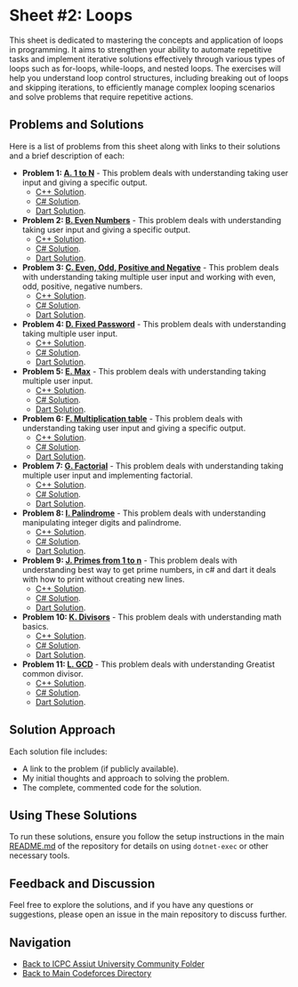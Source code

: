 # Sheet #2: Loops

This sheet is dedicated to mastering the concepts and application of loops in programming. It aims to strengthen your ability to automate repetitive tasks and implement iterative solutions effectively through various types of loops such as for-loops, while-loops, and nested loops. The exercises will help you understand loop control structures, including breaking out of loops and skipping iterations, to efficiently manage complex looping scenarios and solve problems that require repetitive actions.

## Problems and Solutions

Here is a list of problems from this sheet along with links to their solutions and a brief description of each:

- **Problem 1: [A. 1 to N](./A.%201%20to%20N/)** - This problem deals with understanding taking user input and giving a specific output.
    - [C++ Solution](./A.%201%20to%20N/main.cpp).
    - [C# Solution](./A.%201%20to%20N/main.cs).
    - [Dart Solution](./A.%201%20to%20N/main.dart).
- **Problem 2: [B. Even Numbers](./B.%20Even%20Numbers/)** - This problem deals with understanding taking user input and giving a specific output.
    - [C++ Solution](./B.%20Even%20Numbers/main.cpp).
    - [C# Solution](./B.%20Even%20Numbers/main.cs).
    - [Dart Solution](./B.%20Even%20Numbers/main.dart).
- **Problem 3: [C. Even, Odd, Positive and Negative](./C.%20Even,%20Odd,%20Positive%20and%20Negative/)** - This problem deals with understanding taking multiple user input and working with even, odd, positive, negative numbers.
    - [C++ Solution](./C.%20Even,%20Odd,%20Positive%20and%20Negative/main.cpp).
    - [C# Solution](./C.%20Even,%20Odd,%20Positive%20and%20Negative/main.cs).
    - [Dart Solution](./C.%20Even,%20Odd,%20Positive%20and%20Negative/main.dart).
- **Problem 4: [D. Fixed Password](./D.%20Fixed%20Password/)** - This problem deals with understanding taking multiple user input.
    - [C++ Solution](./D.%20Fixed%20Password/main.cpp).
    - [C# Solution](./D.%20Fixed%20Password/main.cs).
    - [Dart Solution](./D.%20Fixed%20Password/main.dart).
- **Problem 5: [E. Max](./E.%20Max/)** - This problem deals with understanding taking multiple user input.
    - [C++ Solution](./E.%20Max/main.cpp).
    - [C# Solution](./E.%20Max/main.cs).
    - [Dart Solution](./E.%20Max/main.dart).
- **Problem 6: [F. Multiplication table](./F.%20Multiplication%20table/)** - This problem deals with understanding taking user input and giving a specific output.
    - [C++ Solution](./F.%20Multiplication%20table/main.cpp).
    - [C# Solution](./F.%20Multiplication%20table/main.cs).
    - [Dart Solution](./F.%20Multiplication%20table/main.dart).
- **Problem 7: [G. Factorial](./G.%20Factorial/)** - This problem deals with understanding taking multiple user input and implementing factorial.
    - [C++ Solution](./G.%20Factorial/main.cpp).
    - [C# Solution](./G.%20Factorial/main.cs).
    - [Dart Solution](./G.%20Factorial/main.dart).
- **Problem 8: [I. Palindrome](./I.%20Palindrome/)** - This problem deals with understanding manipulating integer digits and palindrome.
    - [C++ Solution](./I.%20Palindrome/main.cpp).
    - [C# Solution](./I.%20Palindrome/main.cs).
    - [Dart Solution](./I.%20Palindrome/main.dart).
- **Problem 9: [J. Primes from 1 to n](./J.%20Primes%20from%201%20to%20n/)** - This problem deals with understanding best way to get prime numbers, in c# and dart it deals with how to print without creating new lines.
    - [C++ Solution](./J.%20Primes%20from%201%20to%20n/main.cpp).
    - [C# Solution](./J.%20Primes%20from%201%20to%20n/main.cs).
    - [Dart Solution](./J.%20Primes%20from%201%20to%20n/main.dart).
- **Problem 10: [K. Divisors](./K.%20Divisors/)** - This problem deals with understanding math basics.
    - [C++ Solution](./K.%20Divisors/main.cpp).
    - [C# Solution](./K.%20Divisors/main.cs).
    - [Dart Solution](./K.%20Divisors/main.dart).
- **Problem 11: [L. GCD](./L.%20GCD/)** - This problem deals with understanding Greatist common divisor.
    - [C++ Solution](./L.%20GCD/main.cpp).
    - [C# Solution](./L.%20GCD/main.cs).
    - [Dart Solution](./L.%20GCD/main.dart).

## Solution Approach

Each solution file includes:
- A link to the problem (if publicly available).
- My initial thoughts and approach to solving the problem.
- The complete, commented code for the solution.

## Using These Solutions

To run these solutions, ensure you follow the setup instructions in the main [README.md](/README.md) of the repository for details on using `dotnet-exec` or other necessary tools.

## Feedback and Discussion

Feel free to explore the solutions, and if you have any questions or suggestions, please open an issue in the main repository to discuss further.

## Navigation

- [Back to ICPC Assiut University Community Folder](../)
- [Back to Main Codeforces Directory](../../)
